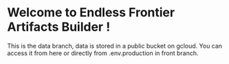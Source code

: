 # Welcome to Endless Frontier Artifacts Builder !

This is the data branch, data is stored in a public bucket on gcloud. You can access it from here or directly from .env.production in front branch.